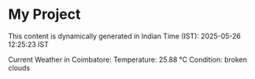 # My Project

This content is dynamically generated in Indian Time (IST): 2025-05-26 12:25:23 IST


Current Weather in Coimbatore:
Temperature: 25.88 °C
Condition: broken clouds
